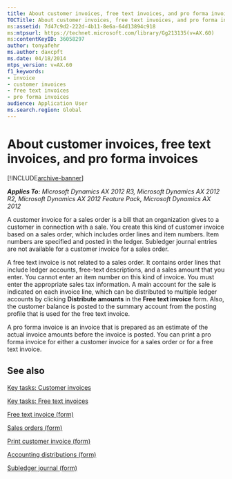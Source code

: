 ```yaml
---
title: About customer invoices, free text invoices, and pro forma invoices
TOCTitle: About customer invoices, free text invoices, and pro forma invoices
ms:assetid: 7d47c9d2-222d-4b11-8e6a-64d13894c918
ms:mtpsurl: https://technet.microsoft.com/library/Gg213135(v=AX.60)
ms:contentKeyID: 36058297
author: tonyafehr
ms.author: daxcpft
ms.date: 04/18/2014
mtps_version: v=AX.60
f1_keywords:
- invoice
- customer invoices
- free text invoices
- pro forma invoices
audience: Application User
ms.search.region: Global
---
```


# About customer invoices, free text invoices, and pro forma invoices 


[!INCLUDE[archive-banner](includes/archive-banner.md)]


_**Applies To:** Microsoft Dynamics AX 2012 R3, Microsoft Dynamics AX 2012 R2, Microsoft Dynamics AX 2012 Feature Pack, Microsoft Dynamics AX 2012_

A customer invoice for a sales order is a bill that an organization gives to a customer in connection with a sale. You create this kind of customer invoice based on a sales order, which includes order lines and item numbers. Item numbers are specified and posted in the ledger. Subledger journal entries are not available for a customer invoice for a sales order.

A free text invoice is not related to a sales order. It contains order lines that include ledger accounts, free-text descriptions, and a sales amount that you enter. You cannot enter an item number on this kind of invoice. You must enter the appropriate sales tax information. A main account for the sale is indicated on each invoice line, which can be distributed to multiple ledger accounts by clicking **Distribute amounts** in the **Free text invoice** form. Also, the customer balance is posted to the summary account from the posting profile that is used for the free text invoice.

A pro forma invoice is an invoice that is prepared as an estimate of the actual invoice amounts before the invoice is posted. You can print a pro forma invoice for either a customer invoice for a sales order or for a free text invoice.

## See also

[Key tasks: Customer invoices](key-tasks-customer-invoices.md)

[Key tasks: Free text invoices](key-tasks-free-text-invoices.md)

[Free text invoice (form)](https://technet.microsoft.com/library/aa556897\(v=ax.60\))

[Sales orders (form)](https://technet.microsoft.com/library/aa585863\(v=ax.60\))

[Print customer invoice (form)](https://technet.microsoft.com/library/hh242517\(v=ax.60\))

[Accounting distributions (form)](https://technet.microsoft.com/library/hh209296\(v=ax.60\))

[Subledger journal (form)](https://technet.microsoft.com/library/hh208685\(v=ax.60\))

  


